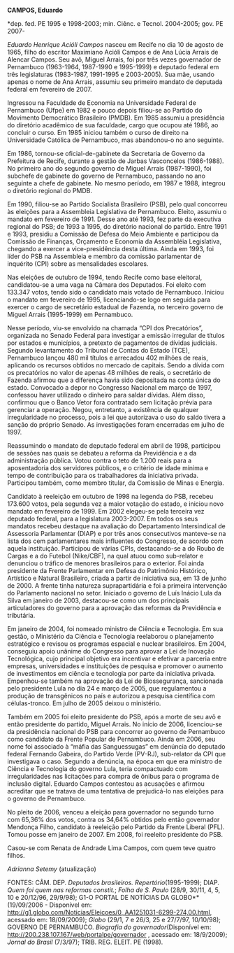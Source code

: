 **CAMPOS, Eduardo**

\*dep. fed. PE 1995 e 1998-2003; min. Ciênc. e Tecnol. 2004-2005; gov.
PE 2007-

*Eduardo Henrique Acióli Campos* nasceu em Recife no dia 10 de agosto de
1965, filho do escritor Maximiano Acióli Campos e de Ana Lúcia Arrais de
Alencar Campos. Seu avô, Miguel Arrais, foi por três vezes governador de
Pernambuco (1963-1964, 1987-1990 e 1995-1999) e deputado federal em três
legislaturas (1983-1987, 1991-1995 e 2003-2005). Sua mãe, usando apenas
o nome de Ana Arrais, assumiu seu primeiro mandato de deputada federal
em fevereiro de 2007.

Ingressou na Faculdade de Economia na Universidade Federal de Pernambuco
(Ufpe) em 1982 e pouco depois filiou-se ao Partido do Movimento
Democrático Brasileiro (PMDB). Em 1985 assumiu a presidência do
diretório acadêmico de sua faculdade, cargo que ocupou até 1986, ao
concluir o curso. Em 1985 iniciou também o curso de direito na
Universidade Católica de Pernambuco, mas abandonou-o no ano seguinte. 

Em 1986, tornou-se oficial-de-gabinete da Secretaria de Governo da
Prefeitura de Recife, durante a gestão de Jarbas Vasconcelos
(1986-1988). No primeiro ano do segundo governo de Miguel Arrais
(1987-1990), foi subchefe de gabinete do governo de Pernambuco, passando
no ano seguinte a chefe de gabinete. No mesmo período, em 1987 e 1988,
integrou o diretório regional do PMDB.

Em 1990, filiou-se ao Partido Socialista Brasileiro (PSB), pelo qual
concorreu às eleições para a Assembleia Legislativa de Pernambuco.
Eleito, assumiu o mandato em fevereiro de 1991. Desse ano até 1993, fez
parte da executiva regional do PSB; de 1993 a 1995, do diretório
nacional do partido. Entre 1991 e 1993, presidiu a Comissão de Defesa do
Meio Ambiente e participou da Comissão de Finanças, Orçamento e Economia
da Assembléia Legislativa, chegando a exercer a vice-presidência desta
última. Ainda em 1993, foi líder do PSB na Assembleia e membro da
comissão parlamentar de inquérito (CPI) sobre as mensalidades escolares.

Nas eleições de outubro de 1994, tendo Recife como base eleitoral,
candidatou-se a uma vaga na Câmara dos Deputados. Foi eleito com 133.347
votos, tendo sido o candidato mais votado de Pernambuco. Iniciou o
mandato em fevereiro de 1995, licenciando-se logo em seguida para
exercer o cargo de secretário estadual de Fazenda, no terceiro governo
de Miguel Arrais (1995-1999) em Pernambuco.

Nesse período, viu-se envolvido na chamada “CPI dos Precatórios”,
organizada no Senado Federal para investigar a emissão irregular de
títulos por estados e municípios, a pretexto de pagamentos de dívidas
judiciais. Segundo levantamento do Tribunal de Contas do Estado (TCE),
Pernambuco lançou 480 mil títulos e arrecadou 402 milhões de reais,
aplicando os recursos obtidos no mercado de capitais. Sendo a dívida com
os precatórios no valor de apenas 48 milhões de reais, o secretário de
Fazenda afirmou que a diferença havia sido depositada na conta única do
estado. Convocado a depor no Congresso Nacional em março de 1997,
confessou haver utilizado o dinheiro para saldar dívidas. Além disso,
confirmou que o Banco Vetor fora contratado sem licitação prévia para
gerenciar a operação. Negou, entretanto, a existência de qualquer
irregularidade no processo, pois a lei que autorizava o uso do saldo
tivera a sanção do próprio Senado. As investigações foram encerradas em
julho de 1997.

Reassumindo o mandato de deputado federal em abril de 1998, participou
de sessões nas quais se debateu a reforma da Previdência e a da
administração pública. Votou contra o teto de 1.200 reais para a
aposentadoria dos servidores públicos, e o critério de idade mínima e
tempo de contribuição para os trabalhadores da iniciativa privada.
Participou também, como membro titular, da Comissão de Minas e Energia.

Candidato à reeleição em outubro de 1998 na legenda do PSB, recebeu
173.600 votos, pela segunda vez a maior votação do estado, e iniciou
novo mandato em fevereiro de 1999. Em 2002 elegeu-se pela terceira vez
deputado federal, para a legislatura 2003-2007. Em todos os seus
mandatos recebeu destaque na avaliação do Departamento Intersindical de
Assessoria Parlamentar (DIAP) e por três anos consecutivos manteve-se na
lista dos cem parlamentares mais influentes do Congresso, de acordo com
aquela instituição. Participou de várias CPIs, destacando-se a do Roubo
de Cargas e a do Futebol (Nike/CBF), na qual atuou como sub-relator e
denunciou o tráfico de menores brasileiros para o exterior. Foi ainda
presidente da Frente Parlamentar em Defesa do Patrimônio Histórico,
Artístico e Natural Brasileiro, criada a partir de iniciativa sua, em 13
de junho de 2000. A frente tinha natureza suprapartidária e foi a
primeira intervenção do Parlamento nacional no setor. Iniciado o governo
de Luís Inácio Lula da Silva em janeiro de 2003, destacou-se como um dos
principais articuladores do governo para a aprovação das reformas da
Previdência e tributária.

Em janeiro de 2004, foi nomeado ministro de Ciência e Tecnologia. Em sua
gestão, o Ministério da Ciência e Tecnologia reelaborou o planejamento
estratégico e revisou os programas espacial e nuclear brasileiros. Em
2004, conseguiu apoio unânime do Congresso para aprovar a Lei de
Inovação Tecnológica, cujo principal objetivo era incentivar e efetivar
a parceria entre empresas, universidades e instituições de pesquisa e
promover o aumento de investimentos em ciência e tecnologia por parte da
iniciativa privada. Empenhou-se também na aprovação da Lei de
Biossegurança, sancionada pelo presidente Lula no dia 24 e março de
2005, que regulamentou a produção de transgênicos no país e autorizou a
pesquisa científica com células-tronco. Em julho de 2005 deixou o
ministério.

Também em 2005 foi eleito presidente do PSB, após a morte de seu avô e
então presidente do partido, Miguel Arrais. No início de 2006,
licenciou-se da presidência nacional do PSB para concorrer ao governo de
Pernambuco como candidato da Frente Popular de Pernambuco. Ainda em
2006, seu nome foi associado à “máfia das Sanguessugas” em denúncia do
deputado federal Fernando Gabeira, do Partido Verde (PV-RJ), sub-relator
da CPI que investigava o caso. Segundo a denúncia, na época em que era
ministro de Ciência e Tecnologia do governo Lula, teria compactuado com
irregularidades nas licitações para compra de ônibus para o programa de
inclusão digital. Eduardo Campos contestou as acusações e afirmou
acreditar que se tratava de uma tentativa de prejudicá-lo nas eleições
para o governo de Pernambuco.

No pleito de 2006, venceu a eleição para governador no segundo turno com
65,36% dos votos, contra os 34,64% obtidos pelo então governador
Mendonça Filho, candidato à reeleição pelo Partido da Frente Liberal
(PFL). Tomou posse em janeiro de 2007. Em 2008, foi reeleito presidente
do PSB.

Casou-se com Renata de Andrade Lima Campos, com quem teve quatro filhos.

*Adrianna Setemy* (atualização)

FONTES: CÂM. DEP. *Deputados brasileiros. Repertório*(1995-1999); DIAP.
*Quem foi quem nas* *reformas constit.*; *Folha de S. Paulo* (28/9,
30/11, 4, 5, 10 e 20/12/96, 29/9/98); G1-O PORTAL DE NOTÍCIAS DA
GLOBO**(19/09/2006 - Disponível em:
http://g1.globo.com/Noticias/Eleicoes/0,,AA1251031-6299-274,00.html,
acessado em: 18/09/2009); *Globo* (29/1, 7 e 26/3, 25 e 27/7/97,
10/10/98); GOVERNO DE PERNAMBUCO. *Biografia do governador*(Disponível
em: http://200.238.107.167/web/portalpe/governador , acessado em:
18/9/2009); *Jornal do Brasil* (7/3/97); TRIB. REG. ELEIT. PE (1998).


